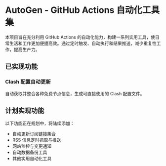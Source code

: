 # AutoGen - GitHub Actions 自动化工具集

本项目旨在充分利用 GitHub Actions 的自动化能力，构建一系列实用工具，使日常生活和工作更加便捷高效。通过定时触发、自动执行和结果推送，减少重复性工作，提高生产力。

## 已实现功能

### Clash 配置自动更新

自动获取并整合各种免费节点信息，生成可直接使用的 Clash 配置文件。

## 计划实现功能

以下功能正在规划中，将陆续添加：

- 自动更新订阅链接集合
- RSS 信息定时抓取与推送
- 网站监控与变更通知
- 自动数据备份工具
- 其他实用自动化工具